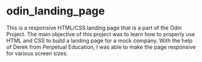 # odin_landing_page
This is a responsive HTML/CSS landing page that is a part of the Odin Project. The main objective of this project was to learn how to properly use HTML and CSS to build a landing page for a mock company. With the help of Derek from Perpetual Education, I was able to make the page responsive for various screen sizes. 
